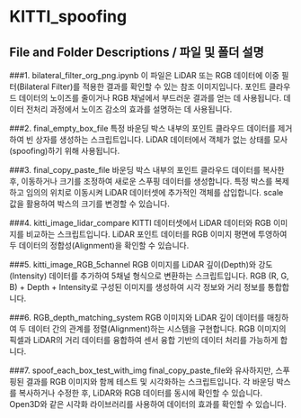 # KITTI_spoofing

## File and Folder Descriptions / 파일 및 폴더 설명
###1. bilateral_filter_org_png.ipynb
이 파일은 LiDAR 또는 RGB 데이터에 이중 필터(Bilateral Filter)를 적용한 결과를 확인할 수 있는 참조 이미지입니다.
포인트 클라우드 데이터의 노이즈를 줄이거나 RGB 채널에서 부드러운 결과를 얻는 데 사용됩니다.
데이터 전처리 과정에서 노이즈 감소의 효과를 설명하는 데 사용됩니다.

###2.  final_empty_box_file
특정 바운딩 박스 내부의 포인트 클라우드 데이터를 제거하여 빈 상자를 생성하는 스크립트입니다.
LiDAR 데이터에서 객체가 없는 상태를 모사(spoofing)하기 위해 사용됩니다.

###3.  final_copy_paste_file
바운딩 박스 내부의 포인트 클라우드 데이터를 복사한 후, 이동하거나 크기를 조정하여 새로운 스푸핑 데이터를 생성합니다.
특정 박스를 복제하고 임의의 위치로 이동시켜 LiDAR 데이터셋에 추가적인 객체를 삽입합니다.
scale 값을 활용하여 박스의 크기를 변경할 수 있습니다.

###4.  kitti_image_lidar_compare
KITTI 데이터셋에서 LiDAR 데이터와 RGB 이미지를 비교하는 스크립트입니다.
LiDAR 포인트 데이터를 RGB 이미지 평면에 투영하여 두 데이터의 정합성(Alignment)을 확인할 수 있습니다.

   
###5.  kitti_image_RGB_5channel
RGB 이미지를 LiDAR 깊이(Depth)와 강도(Intensity) 데이터를 추가하여 5채널 형식으로 변환하는 스크립트입니다.
RGB (R, G, B) + Depth + Intensity로 구성된 이미지를 생성하여 시각 정보와 거리 정보를 통합합니다.

###6.  RGB_depth_matching_system
RGB 이미지와 LiDAR 깊이 데이터를 매칭하여 두 데이터 간의 관계를 정렬(Alignment)하는 시스템을 구현합니다.
RGB 이미지의 픽셀과 LiDAR의 거리 데이터를 융합하여 센서 융합 기반의 데이터 처리를 가능하게 합니다.

###7.  spoof_each_box_test_with_img
final_copy_paste_file와 유사하지만, 스푸핑된 결과를 RGB 이미지와 함께 테스트 및 시각화하는 스크립트입니다.
각 바운딩 박스를 복사하거나 수정한 후, LiDAR와 RGB 데이터를 동시에 확인할 수 있습니다.
Open3D와 같은 시각화 라이브러리를 사용하여 데이터의 효과를 확인할 수 있습니다.
